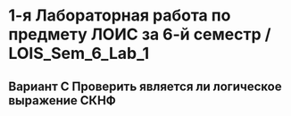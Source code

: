 # 1-я Лабораторная работа по предмету ЛОИС за 6-й семестр / LOIS_Sem_6_Lab_1
## Вариант C Проверить является ли логическое выражение СКНФ
